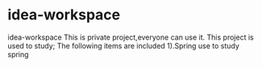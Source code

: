 # idea-workspace
idea-workspace
This is private project,everyone can use it.
This project is used to study;
The following items are included
1).Spring
    use to study spring
